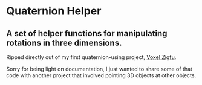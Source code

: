 # Quaternion Helper
## A set of helper functions for manipulating rotations in three dimensions.

Ripped directly out of my first quaternion-using project, [Voxel Zigfu](https://github.com/flyswatter/voxel-zigfu).

Sorry for being light on documentation, I just wanted to share some of that code with another project that involved pointing 3D objects at other objects.
